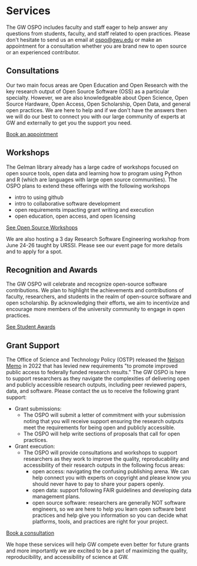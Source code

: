# Services
The GW OSPO includes faculty and staff eager to help answer any questions from students, faculty, and staff related to open practices.  Please don't hesitate to send us an email at ospo@gwu.edu or make an appointment for a consultation whether you are brand new to open source or an experienced contributor.  

## Consultations
Our two main focus areas are Open Education and Open Research with the key research output of Open Source Software (OSS) as a particular specialty.  However, we are also knowledgeable about Open Science, Open Source Hardware, Open Access, Open Scholarship, Open Data, and general open practices.  We are here to help and if we don't have the answers then we will do our best to connect you with our large community of experts at GW and externally to get you the support you need. 

[Book an appointment](https://calendly.com/david-lippert/30min)

## Workshops
The Gelman library already has a large cadre of workshops focused on open source tools, open data and learning how to program using Python and R (which are languages with large open source communities).  The OSPO plans to extend these offerings with the following workshops
 - intro to using github
 - intro to collaborative software development
 - open requirements impacting grant writing and execution
 - open education, open access, and open licensing

[See Open Source Workshops](https://library.gwu.edu/events?terms=open%20source)

 We are also hosting a 3 day Research Software Engineering workshop from June 24-26 taught by URSSI.  Please see our event page for more details and to apply for a spot.

## Recognition and Awards
The GW OSPO will celebrate and recognize open-source software contributions.  We plan to highlight the achievements and contributions of faculty, researchers, and students in the realm of open-source software and open scholarship. By acknowledging their efforts, we aim to incentivize and encourage more members of the university community to engage in open practices.

[See Student Awards](student_awards.md)

## Grant Support
The Office of Science and Technology Policy (OSTP) released the [Nelson Memo](https://www.whitehouse.gov/wp-content/uploads/2022/08/08-2022-OSTP-Public-access-Memo.pdf) in 2022 that has levied new requirements "to promote improved public access to federally funded research results."  The GW OSPO is here to support researchers as they navigate the complexities of delivering open and publicly accessible research outputs, including peer reviewed papers, data, and software.  Please contact the us to receive the following grant support:
 - Grant submissions:
    - The OSPO will submit a letter of commitment with your submission noting that you will receive support ensuring the research outputs meet the requirements for being open and publicly accessible.
    - The OSPO will help write sections of proposals that call for open practices.
 - Grant execution:
    - The OSPO will provide consultations and workshops to support researchers as they work to improve the quality, reproducability and accessibility of their research outputs in the following focus areas:
        - open access: navigating the confusing publishing arena.  We can help connect you with experts on copyright and please know you should never have to pay to share your papers openly.
        - open data: support following FAIR guidelines and developing data management plans.
        - open source software: researchers are generally NOT software engineers, so we are here to help you learn open software best practices and help give you information so you can decide what platforms, tools, and practices are right for your project.

[Book a consultation](https://calendly.com/david-lippert/30min)

We hope these services will help GW compete even better for future grants and more importantly we are excited to be a part of maximizing the quality, reproducibility, and accessibility of science at GW.